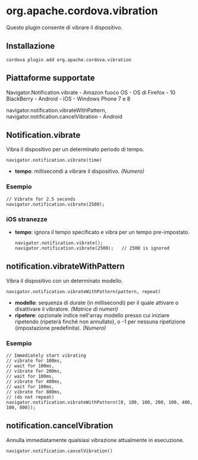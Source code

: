 <!---
    Licensed to the Apache Software Foundation (ASF) under one
    or more contributor license agreements.  See the NOTICE file
    distributed with this work for additional information
    regarding copyright ownership.  The ASF licenses this file
    to you under the Apache License, Version 2.0 (the
    "License"); you may not use this file except in compliance
    with the License.  You may obtain a copy of the License at

      http://www.apache.org/licenses/LICENSE-2.0

    Unless required by applicable law or agreed to in writing,
    software distributed under the License is distributed on an
    "AS IS" BASIS, WITHOUT WARRANTIES OR CONDITIONS OF ANY
    KIND, either express or implied.  See the License for the
    specific language governing permissions and limitations
    under the License.
-->

# org.apache.cordova.vibration

Questo plugin consente di vibrare il dispositivo.

## Installazione

    cordova plugin add org.apache.cordova.vibration
    

## Piattaforme supportate

Navigator.Notification.vibrate - Amazon fuoco OS - OS di Firefox - 10 BlackBerry - Android - iOS - Windows Phone 7 e 8

navigator.notification.vibrateWithPattern,  
navigator.notification.cancelVibration - Android

## Notification.vibrate

Vibra il dispositivo per un determinato periodo di tempo.

    navigator.notification.vibrate(time)
    

*   **tempo**: millisecondi a vibrare il dispositivo. *(Numero)*

### Esempio

    // Vibrate for 2.5 seconds
    navigator.notification.vibrate(2500);
    

### iOS stranezze

*   **tempo**: ignora il tempo specificato e vibra per un tempo pre-impostato.
    
        navigator.notification.vibrate();
        navigator.notification.vibrate(2500);   // 2500 is ignored
        

## notification.vibrateWithPattern

Vibra il dispositivo con un determinato modello.

    navigator.notification.vibrateWithPattern(pattern, repeat)
    

*   **modello**: sequenza di durate (in millisecondi) per il quale attivare o disattivare il vibratore. *(Matrice di numeri)*
*   **ripetere**: opzionale indice nell'array modello presso cui iniziare ripetendo (ripeterà finché non annullato), o -1 per nessuna ripetizione (impostazione predefinita). *(Numero)*

### Esempio

    // Immediately start vibrating
    // vibrate for 100ms,
    // wait for 100ms,
    // vibrate for 200ms,
    // wait for 100ms,
    // vibrate for 400ms,
    // wait for 100ms,
    // vibrate for 800ms,
    // (do not repeat)
    navigator.notification.vibrateWithPattern([0, 100, 100, 200, 100, 400, 100, 800]);
    

## notification.cancelVibration

Annulla immediatamente qualsiasi vibrazione attualmente in esecuzione.

    navigator.notification.cancelVibration()